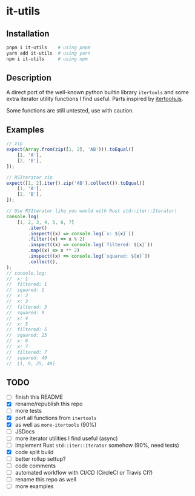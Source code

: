 # it-utils

## Installation

```bash
pnpm i it-utils    # using pnpm
yarn add it-utils  # using yarn
npm i it-utils     # using npm
```

## Description

A direct port of the well-known python builtin library `itertools` and some extra iterator utility functions I find useful. Parts inspired by [itertools.js](https://github.com/nvie/itertools.js).

Some functions are still untested, use with caution.

## Examples

```ts
// zip
expect(Array.from(zip([1, 2], 'AB'))).toEqual([
    [1, 'A'],
    [2, 'B'],
]);

// RSIterator zip
expect([1, 2].iter().zip('AB').collect()).toEqual([
    [1, 'A'],
    [2, 'B'],
]);

// Use RSIterator like you would with Rust std::iter::Iterator!
console.log(
    [1, 2, 3, 4, 5, 6, 7]
        .iter()
        .inspect((x) => console.log(`x: ${x}`))
        .filter((x) => x % 2)
        .inspect((x) => console.log(`filtered: ${x}`))
        .map((x) => x ** 2)
        .inspect((x) => console.log(`squared: ${x}`))
        .collect(),
);
// console.log:
//  x: 1
//  filtered: 1
//  squared: 1
//  x: 2
//  x: 3
//  filtered: 3
//  squared: 9
//  x: 4
//  x: 5
//  filtered: 5
//  squared: 25
//  x: 6
//  x: 7
//  filtered: 7
//  squared: 49
//  [1, 9, 25, 49]
```

## TODO

-   [ ] finish this README
-   [x] rename/republish this repo
-   [ ] more tests
-   [x] port all functions from `itertools`
-   [x] as well as `more-itertools` (90%)
-   [ ] JSDocs
-   [ ] more iterator utilities I find useful (async)
-   [ ] implement Rust `std::iter::Iterator` somehow (90%, need tests)
-   [x] code split build
-   [ ] better rollup settup?
-   [ ] code comments
-   [ ] automated workflow with CI/CD (CircleCI or Travis CI?)
-   [ ] rename this repo as well
-   [ ] more examples
